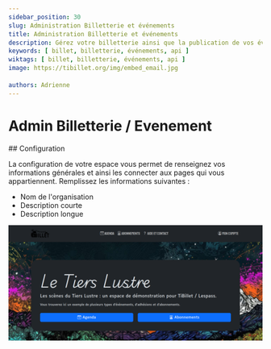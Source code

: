 ```yaml
---
sidebar_position: 30
slug: Administration Billetterie et événements
title: Administration Billetterie et événements
description: Gérez votre billetterie ainsi que la publication de vos événements
keywords: [ billet, billetterie, événements, api ]
wiktags: [ billet, billetterie, événements, api ]
image: https://tibillet.org/img/embed_email.jpg

authors: Adrienne
---
```



# Admin Billetterie / Evenement


## Configuration

La configuration de votre espace vous permet de renseignez vos informations générales et ainsi les connecter aux pages qui vous appartiennent.
Remplissez les informations suivantes :

- Nom de l'organisation
- Description courte
- Description longue

![Configuration page d'accueil](/img/config.png)
